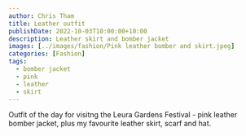 ```yaml
---
author: Chris Tham
title: Leather outfit
publishDate: 2022-10-03T10:00:00+10:00
description: Leather skirt and bomber jacket
images: [../images/fashion/Pink leather bomber and skirt.jpeg]
categories: [Fashion]
tags:
  - bomber jacket
  - pink
  - leather
  - skirt
---
```


Outfit of the day for visitng the Leura Gardens Festival - pink leather bomber jacket, plus my favourite leather skirt, scarf and hat.
